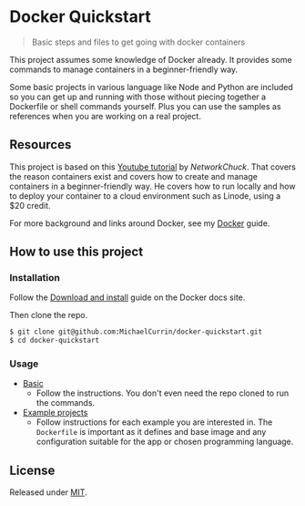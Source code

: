 # Docker Quickstart
> Basic steps and files to get going with docker containers

This project assumes some knowledge of Docker already. It provides some commands to manage containers in a beginner-friendly way.

Some basic  projects in various language like Node and Python are included so you can get up and running with those without piecing together a Dockerfile or shell commands yourself. Plus you can use the samples as references when you are working on a real project.  


## Resources

This project is based on this [Youtube tutorial](https://www.youtube.com/watch?v=eGz9DS-aIeY) by _NetworkChuck_. That covers the reason containers exist and covers how to create and manage containers in a beginner-friendly way. He covers how to run locally and how to deploy your container to a cloud environment such as Linode, using a $20 credit.

For more background and links around Docker, see my [Docker](https://github.com/MichaelCurrin/learn-to-code/blob/master/en/topics/containers/docker.md) guide.


## How to use this project

### Installation

Follow the [Download and install](https://docs.docker.com/get-docker/) guide on the Docker docs site.

Then clone the repo.

```sh
$ git clone git@github.com:MichaelCurrin/docker-quickstart.git
$ cd docker-quickstart
```


### Usage

- [Basic](basic.md)
    - Follow the instructions. You don't even need the repo cloned to run the commands.
- [Example projects](examples/)
    - Follow instructions for each example you are interested in. The `Dockerfile` is important as it defines and base image and any configuration suitable for the app or chosen programming language.
 


## License

Released under [MIT](/LICENSE).
